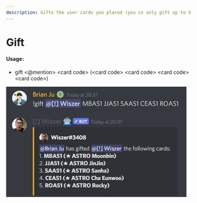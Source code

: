```yaml
---
description: Gifts the user cards you placed (you cn only gift up to 5 cards per command)
---
```


# Gift

#### Usage:

* gift <@mention> \<card code> (\<card code> \<card code> \<card code> \<card code>)

&#x20;                                       ![](<../.gitbook/assets/image (21).png>)

